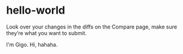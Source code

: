 # hello-world
Look over your changes in the diffs on the Compare page, make sure they’re what you want to submit.

I'm Gigo.
Hi, hahaha.
